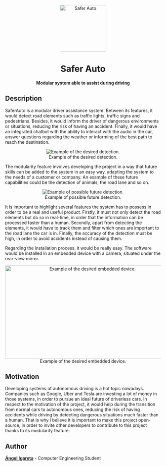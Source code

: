 <p align="center">
  <img height="150" width="150" src="https://saferautohome.files.wordpress.com/2019/03/logo-saferauto.jpg?w=1400&h=9999" alt="Safer Auto">  
</p>
<h1 align="center">Safer Auto</h1>
<h4 align="center">Modular system able to assist during driving </h4>

## Description
SaferAuto is a modular driver assistance system. Between its features, it would detect road elements such as traffic lights, traffic signs and pedestrians. Besides, it would inform the driver of dangerous environments or situations, reducing the risk of having an accident. Finally, it would have an integrated chatbot with the ability to interact with the audio in the car, answer questions regarding the weather or informing of the best path to reach the destination.
<p align="center">
  <img src="https://shaoanlu.files.wordpress.com/2017/05/ezgif-2-e74702983a.gif?w=468&zoom=2" alt="Example of the desired detection.">
  <br>
  Example of the desired detection.
</p>

The modularity feature involves developing the project in a way that future skills can be added to the system in an easy way, adapting the system to the needs of a customer or company. An example of these future capabilities could be the detection of animals, the road lane and so on.
<p align="center">
  <img src="https://raw.githubusercontent.com/hortovanyi/udacity-advanced-lane-finding-project/master/output_images/writeup_intro_road.gif" alt="Example of possible future detection.">
  <br>
  Example of possible future detection.
</p>

It is important to highlight several features the system has to possess in order to be a real and useful product. Firstly, it must not only detect the road elements but do so in real-time, in order that the information can be processed faster than a human. Secondly, apart from detecting the elements, it would have to track them and filter which ones are important to the road lane the car is in. Finally, the accuracy of the detection must be high, in order to avoid accidents instead of causing them.

Regarding the installation process, it would be really easy. The software would be installed in an embedded device with a camera, situated under the rear-view mirror.

<p align="center">
  <img height="300" width="550"src="https://www.lifewire.com/thmb/gHVgdEeqkxAIGCKSNvXWiT2rJqU=/768x0/filters:no_upscale():max_bytes(150000):strip_icc()/daschcam-on-windshield-831618844-5af0f884642dca00373f9d06.jpg" alt="Example of the desired embedded device.">
  <br>
  Example of the desired embedded device.
</p>

## Motivation
Developing systems of autonomous driving is a hot topic nowadays. Companies such as Google, Uber and Tesla are investing a lot of money in those systems, in order to pursue an ideal future of driverless cars. In respect to the motivation of the project, it would help during the transition from normal cars to autonomous ones, reducing the risk of having accidents while driving by detecting dangerous situations much faster than a human. That is why I believe it is important to make this project open-source, in order to invite other developers to contribute to this project thanks to its modularity feature.

## Author
[**Ángel Igareta**](https://github.com/angeligareta) - Computer Engineering Student
